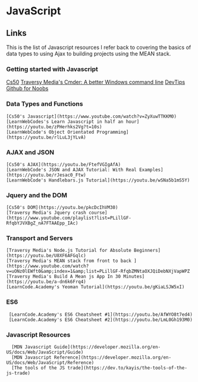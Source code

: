 # JavaScript

## Links
This is the list of Javascript resources I refer back to covering the basics of data types to using Ajax to building projects using the MEAN stack.

### Getting started with Javascript

[Cs50](https://www.youtube.com/watch?v=poT5Yd0Ag8I)
[Traversy Media's Cmder: A better Windows command line](https://www.youtube.com/watch?v=Xm790AkFeK4)
[DevTips Github for Noobs](https://www.youtube.com/watch?v=JPKOESR1k04)

### Data Types and Functions
 	[Cs50's Javascript](https://www.youtube.com/watch?v=ZyXuwTTKKM0)  
 	[LearnWebCodes's Learn Javascript in half an hour](https://youtu.be/zPHerhks2Vg?t=10s)
 	[LearnWebCode's Object Orientated Programming](https://youtu.be/rlLuL3jYLvA)

### AJAX and JSON
 	[Cs50's AJAX](https://youtu.be/FtefVGIgAfA)
 	[LearnWebCode's JSON and AJAX Tutorial: With Real Examples](https://youtu.be/rJesac0_Ftw)
 	[LearnWebCode's Handlebars.js Tutorial](https://youtu.be/wSNa5b1mS5Y)

### Jquery and the DOM
 	[Cs50's DOM](https://youtu.be/pkcDcIhVM30)
 	[Traversy Media's Jquery crash course](https://www.youtube.com/playlist?list=PLillGF-RfqbYJVXBgZ_nA7FTAAEpp_IAc)

### Transport and Servers
 	[Traversy Media's Node.js Tutorial for Absolute Beginners](https://youtu.be/U8XF6AFGqlc)
 	[Traversy Media's MEAN stack from front to back ](https://www.youtube.com/watch?v=uONz0lEWft0&amp;index=1&amp;list=PLillGF-RfqbZMNtaOXJQiDebNXjVapWPZ 
 	[Traversy Media's Build A Mean js App In 30 Minutes](https://youtu.be/a-dn6k6Frq4)
 	[LearnCode.Academy's Yeoman Tutorial](https://youtu.be/gKiaLSJW5xI)

### ES6
 	 [LearnCode.Academy's ES6 Cheatsheet #1](https://youtu.be/AfWYO8t7ed4)
 	 [LearnCode.Academy's ES6 Cheatsheet #2](https://youtu.be/LmL0Gh193M0)

### Javascript Resources
 	  [MDN Javascript Guide](https://developer.mozilla.org/en-US/docs/Web/JavaScript/Guide)
 	  [MDN Javascript Reference](https://developer.mozilla.org/en-US/docs/Web/JavaScript/Reference)
 	  [The tools of the JS trade](https://dev.to/kayis/the-tools-of-the-js-trade)
